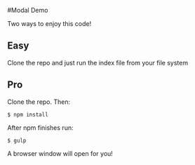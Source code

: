 #Modal Demo

Two ways to enjoy this code!

## Easy
Clone the repo and just run the index file from your file system

## Pro
Clone the repo. Then:

```
$ npm install
```

After npm finishes run:

```
$ gulp
```

A browser window will open for you!

